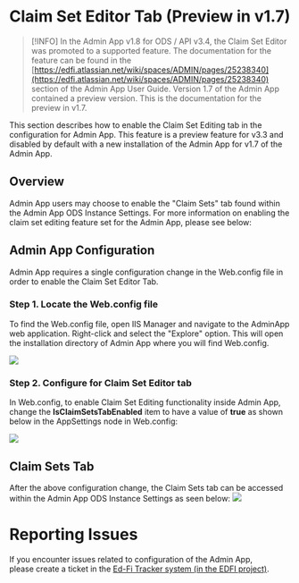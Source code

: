 # Claim Set Editor Tab (Preview in v1.7)

> [!INFO]
> In the Admin App v1.8 for ODS / API v3.4, the Claim Set Editor was promoted to a supported feature. The documentation for the feature can be found in the [https://edfi.atlassian.net/wiki/spaces/ADMIN/pages/25238340](https://edfi.atlassian.net/wiki/spaces/ADMIN/pages/25238340) section of the Admin App User Guide. Version 1.7 of the Admin App contained a preview version. This is the documentation for the preview in v1.7.

This section describes how to enable the Claim Set Editing tab in the configuration for Admin App. This feature is a preview feature for v3.3 and disabled by default with a new installation of the Admin App for v1.7 of the Admin App.

## Overview

Admin App users may choose to enable the "Claim Sets" tab found within the Admin App ODS Instance Settings. For more information on enabling the claim set editing feature set for the Admin App, please see below:

## Admin App Configuration

Admin App requires a single configuration change in the Web.config file in order to enable the Claim Set Editor Tab.

### Step 1. Locate the Web.config file

To find the Web.config file, open IIS Manager and navigate to the AdminApp web application. Right-click and select the "Explore" option. This will open the installation directory of Admin App where you will find Web.config.

![](https://edfidocs.blob.core.windows.net/$web/img/reference/admin-app/technical-articles/image2019-8-2_10-10-19.png)

### Step 2. Configure for Claim Set Editor tab

In Web.config, to enable Claim Set Editing functionality inside Admin App, change the **IsClaimSetsTabEnabled** item to have a value of **true** as shown below in the AppSettings node in Web.config:

![](https://edfidocs.blob.core.windows.net/$web/img/reference/admin-app/technical-articles/image2020-1-13_11-15-28.png)

## Claim Sets Tab

After the above configuration change, the Claim Sets tab can be accessed within the Admin App ODS Instance Settings as seen below:
![](https://edfidocs.blob.core.windows.net/$web/img/reference/admin-app/technical-articles/image2020-1-13_11-25-50.png)

# Reporting Issues

If you encounter issues related to configuration of the Admin App, please create a ticket in the [Ed-Fi Tracker system (in the EDFI project)](https://tracker.ed-fi.org/projects/EDFI).
